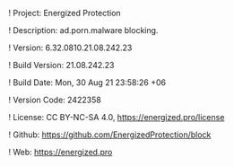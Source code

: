 ! Project: Energized Protection

! Description: ad.porn.malware blocking.

! Version: 6.32.0810.21.08.242.23

! Build Version: 21.08.242.23

! Build Date: Mon, 30 Aug 21 23:58:26 +06

! Version Code: 2422358

! License: CC BY-NC-SA 4.0, https://energized.pro/license

! Github: https://github.com/EnergizedProtection/block

! Web: https://energized.pro
